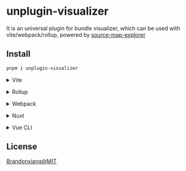 # unplugin-visualizer

It is an universal plugin for bundle visualizer, which can be used with vite/webpack/rollup, powered by [source-map-explorer](https://github.com/danvk/source-map-explorer)
## Install

```bash
pnpm i unplugin-visualizer
```

<details>
<summary>Vite</summary><br>

```ts
// vite.config.ts
import unpluginVisualizer from 'unplugin-visualizer/vite'

export default defineConfig({
  plugins: [
    unpluginVisualizer({ /* options */ }),
  ],
})
```

Example: [`playground/`](./playground/)

<br></details>

<details>
<summary>Rollup</summary><br>

```ts
// rollup.config.js
import unpluginVisualizer from 'unplugin-visualizer/rollup'

export default {
  plugins: [
    unpluginVisualizer({ /* options */ }),
  ],
}
```

<br></details>


<details>
<summary>Webpack</summary><br>

```ts
// webpack.config.js
module.exports = {
  /* ... */
  plugins: [
    require('unplugin-visualizer/webpack')({ /* options */ }),
  ],
}
```

<br></details>

<details>
<summary>Nuxt</summary><br>

```ts
// nuxt.config.js
export default {
  buildModules: [
    ['unplugin-isualizer/nuxt', { /* options */ }],
  ],
}
```

> This module works for both Nuxt 2 and [Nuxt Vite](https://github.com/nuxt/vite)

<br></details>

<details>
<summary>Vue CLI</summary><br>

```ts
// vue.config.js
module.exports = {
  configureWebpack: {
    plugins: [
      require('unplugin-visualizer/webpack')({ /* options */ }),
    ],
  },
}
```

<br></details>

## License

[Brandonxiang@MIT](./LICENSE)
